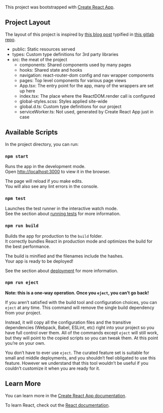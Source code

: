 This project was bootstrapped with [Create React App](https://github.com/facebook/create-react-app).

## Project Layout

The layout of this project is inspired by
[this blog post](https://saurabhshah23.medium.com/react-js-architecture-features-folder-structure-design-pattern-70b7b9103f22)
typified in
[this gitlab repo](https://gitlab.com/saurabhshah231/reactjs-myapp).

- public: Static resources served
- types: Custom type definitions for 3rd party libraries
- src: the meat of the project
  - components: Shared components used by many pages
  - hooks: Shared state and hooks
  - navigation: react-router-dom config and nav wrapper components
  - pages: Top level components for various page views
  - App.tsx: The entry point for the app, many of the wrappers are set up here
  - index.tsx: The place where the ReactDOM.render call is configured
  - global-styles.scss: Styles applied site-wide
  - global.d.ts: Custom type definitions for our project
  - serviceWorker.ts: Not used, generated by Create React App just in case

## Available Scripts

In the project directory, you can run:

### `npm start`

Runs the app in the development mode.<br>
Open [http://localhost:3000](http://localhost:3000) to view it in the browser.

The page will reload if you make edits.<br>
You will also see any lint errors in the console.

### `npm test`

Launches the test runner in the interactive watch mode.<br>
See the section about [running tests](https://facebook.github.io/create-react-app/docs/running-tests) for more information.

### `npm run build`

Builds the app for production to the `build` folder.<br>
It correctly bundles React in production mode and optimizes the build for the best performance.

The build is minified and the filenames include the hashes.<br>
Your app is ready to be deployed!

See the section about [deployment](https://facebook.github.io/create-react-app/docs/deployment) for more information.

### `npm run eject`

**Note: this is a one-way operation. Once you `eject`, you can’t go back!**

If you aren’t satisfied with the build tool and configuration choices, you can `eject` at any time. This command will remove the single build dependency from your project.

Instead, it will copy all the configuration files and the transitive dependencies (Webpack, Babel, ESLint, etc) right into your project so you have full control over them. All of the commands except `eject` will still work, but they will point to the copied scripts so you can tweak them. At this point you’re on your own.

You don’t have to ever use `eject`. The curated feature set is suitable for small and middle deployments, and you shouldn’t feel obligated to use this feature. However we understand that this tool wouldn’t be useful if you couldn’t customize it when you are ready for it.

## Learn More

You can learn more in the [Create React App documentation](https://facebook.github.io/create-react-app/docs/getting-started).

To learn React, check out the [React documentation](https://reactjs.org/).
